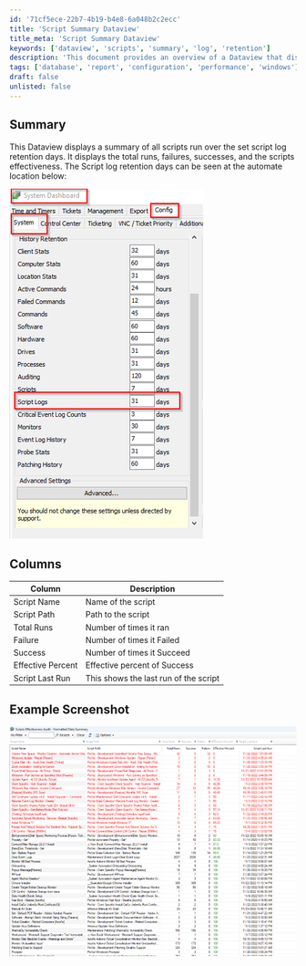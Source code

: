 ```yaml
---
id: '71cf5ece-22b7-4b19-b4e8-6a048b2c2ecc'
title: 'Script Summary Dataview'
title_meta: 'Script Summary Dataview'
keywords: ['dataview', 'scripts', 'summary', 'log', 'retention']
description: 'This document provides an overview of a Dataview that displays a summary of all scripts run over the specified script log retention days, including total runs, failures, successes, and effectiveness metrics.'
tags: ['database', 'report', 'configuration', 'performance', 'windows']
draft: false
unlisted: false
---
```

## Summary

This Dataview displays a summary of all scripts run over the set script log retention days. It displays the total runs, failures, successes, and the scripts effectiveness. The Script log retention days can be seen at the automate location below:

![Script Log Retention Days](../../../static/img/Scripts-Effectiveness-Audit/image_1.png)

## Columns

| Column              | Description                          |
|---------------------|--------------------------------------|
| Script Name         | Name of the script                   |
| Script Path         | Path to the script                   |
| Total Runs          | Number of times it ran               |
| Failure             | Number of times it Failed            |
| Success             | Number of times it Succeed           |
| Effective Percent    | Effective percent of Success         |
| Script Last Run     | This shows the last run of the script|

## Example Screenshot

![Example Screenshot](../../../static/img/Scripts-Effectiveness-Audit/image_2.png)






